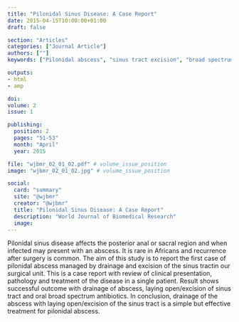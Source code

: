 ```yaml
---
title: "Pilonidal Sinus Disease: A Case Report"
date: 2015-04-15T10:00:00+01:00
draft: false

section: "Articles"
categories: ["Journal Article"]
authors: [""]
keywords: ["Pilonidal abscess", "sinus tract excision", "broad spectrum antibiotics"]

outputs: 
- html
- amp

doi:
volume: 2
issue: 1

publishing:
  position: 2
  pages: "51-53"
  month: "April"
  year: 2015

file: "wjbmr_02_01_02.pdf" # volume_issue_position
image: "wjbmr_02_01_02.jpg" # volume_issue_position

social:
  card: "summary"
  site: "@wjbmr"
  creator: "@wjbmr"
  title: "Pilonidal Sinus Disease: A Case Report"
  description: "World Journal of Biomedical Research"
  image:
---
```

Pilonidal sinus disease affects the posterior anal or sacral region and when infected may present with an abscess. It is rare in Africans and recurrence after surgery is common. The aim of this study is to report the first case of pilonidal abscess managed by drainage and excision of the sinus tractin our surgical unit. This is a case report with review of clinical presentation, pathology and treatment of the disease in a single patient. Result shows successful outcome with drainage of abscess, laying open/excision of sinus tract and oral broad spectrum antibiotics. In conclusion, drainage of the abscess with laying open/excision of the sinus tract is a simple but effective treatment for pilonidal abscess.